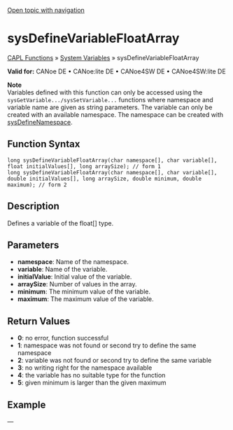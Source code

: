 [Open topic with navigation](../../../../../CANoeDEFamily.htm#Topics/CAPLFunctions/SystemVariables/Functions/CAPLfunctionSysDefineVariableFloatArray.md)

# sysDefineVariableFloatArray

[CAPL Functions](../../CAPLfunctions.md) » [System Variables](../CAPLfunctionsSystemVariablesOverview.md) » sysDefineVariableFloatArray

**Valid for:** CANoe DE • CANoe:lite DE • CANoe4SW DE • CANoe4SW:lite DE

**Note**  
Variables defined with this function can only be accessed using the `sysGetVariable.../sysSetVariable...` functions where namespace and variable name are given as string parameters. The variable can only be created with an available namespace. The namespace can be created with [sysDefineNamespace](CAPLfunctionSysDefineNameSpace.md).

## Function Syntax

```plaintext
long sysDefineVariableFloatArray(char namespace[], char variable[], float initialValues[], long arraySize); // form 1
long sysDefineVariableFloatArray(char namespace[], char variable[], double initialValues[], long arraySize, double minimum, double maximum); // form 2
```

## Description

Defines a variable of the float[] type.

## Parameters

- **namespace**: Name of the namespace.
- **variable**: Name of the variable.
- **initialValue**: Initial value of the variable.
- **arraySize**: Number of values in the array.
- **minimum**: The minimum value of the variable.
- **maximum**: The maximum value of the variable.

## Return Values

- **0**: no error, function successful
- **1**: namespace was not found or second try to define the same namespace
- **2**: variable was not found or second try to define the same variable
- **3**: no writing right for the namespace available
- **4**: the variable has no suitable type for the function
- **5**: given minimum is larger than the given maximum

## Example

—
